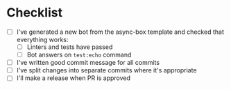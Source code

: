 # Checklist

- [ ] I've generated a new bot from the async-box template and checked that everything works:
  - [ ] Linters and tests have passed
  - [ ] Bot answers on `test:echo` command
- [ ] I've written good commit message for all commits
- [ ] I've split changes into separate commits where it's appropriate
- [ ] I'll make a release when PR is approved
